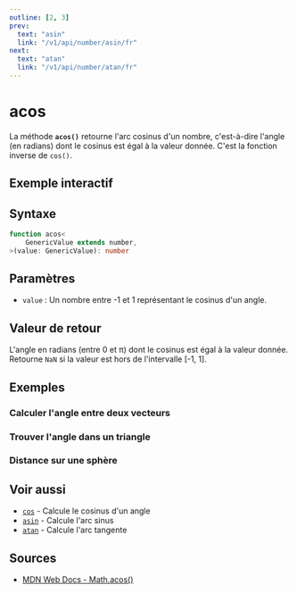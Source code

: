 ```yaml
---
outline: [2, 3]
prev:
  text: "asin"
  link: "/v1/api/number/asin/fr"
next:
  text: "atan"
  link: "/v1/api/number/atan/fr"
---
```


# acos

La méthode **`acos()`** retourne l'arc cosinus d'un nombre, c'est-à-dire l'angle (en radians) dont le cosinus est égal à la valeur donnée. C'est la fonction inverse de `cos()`.

## Exemple interactif

<MonacoTSEditor
  src="/v1/api/number/acos/examples/tryout.doc.ts"
  majorVersion="v1"
  height="250px"
/>

## Syntaxe

```typescript
function acos<
	GenericValue extends number,
>(value: GenericValue): number
```

## Paramètres

- `value` : Un nombre entre -1 et 1 représentant le cosinus d'un angle.

## Valeur de retour

L'angle en radians (entre 0 et π) dont le cosinus est égal à la valeur donnée. Retourne `NaN` si la valeur est hors de l'intervalle [-1, 1].

## Exemples

### Calculer l'angle entre deux vecteurs

<MonacoTSEditor
  	src="/v1/api/number/acos/examples/vectorAngle.doc.ts"
  	majorVersion="v1"
	height="1550px"
/>

### Trouver l'angle dans un triangle

<MonacoTSEditor
  	src="/v1/api/number/acos/examples/triangleAngle.doc.ts"
  	majorVersion="v1"
	height="1050px"
/>

### Distance sur une sphère

<MonacoTSEditor
  	src="/v1/api/number/acos/examples/sphericalDistance.doc.ts"
  	majorVersion="v1"
	height="1350px"
/>

## Voir aussi

- [`cos`](/v1/api/number/cos/fr) - Calcule le cosinus d'un angle
- [`asin`](/v1/api/number/asin/fr) - Calcule l'arc sinus
- [`atan`](/v1/api/number/atan/fr) - Calcule l'arc tangente

## Sources

- [MDN Web Docs - Math.acos()](https://developer.mozilla.org/fr/docs/Web/JavaScript/Reference/Global_Objects/Math/acos)
